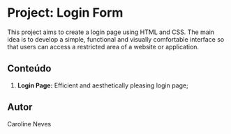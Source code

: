 # Project: Login Form
This project aims to create a login page using HTML and CSS. 
The main idea is to develop a simple, functional and visually comfortable interface so that users can access a restricted area of ​​a website or application.

## Conteúdo

1. **Login Page:**
   Efficient and aesthetically pleasing login page;

## Autor

Caroline Neves

